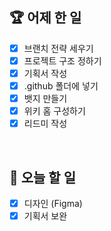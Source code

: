 ## 🏆 어제 한 일

- [x] 브랜치 전략 세우기
- [x] 프로젝트 구조 정하기
- [x] 기획서 작성
- [x] .github 폴더에 넣기
- [x] 뱃지 만들기
- [x] 위키 홈 구성하기
- [x] 리드미 작성

<br/>

## 🎯 오늘 할 일

- [x] 디자인 (Figma)
- [x] 기획서 보완